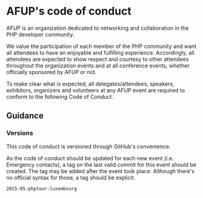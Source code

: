# AFUP's code of conduct

AFUP is an organization dedicated to networking and collaboration in the PHP developer community.

We value the participation of each member of the PHP community and want all attendees to have an enjoyable and fulfilling experience. Accordingly, all attendees are expected to show respect and courtesy to other attendees throughout the organization events and at all conference events, whether officially sponsored by AFUP or not.

To make clear what is expected, all delegates/attendees, speakers, exhibitors, organizers and volunteers at any AFUP event are required to conform to the following Code of Conduct.

## Guidance

### Versions

This code of conduct is versioned through GitHub's convenience.

As the code of conduct should be updated for each new event (i.e. Emergency contacts), a tag on the last valid commit for this event should be created. The tag may be added after the event took place. Although there's no official syntax for those, a tag should be explicit.

```
2015-05-phptour-luxembourg
```
